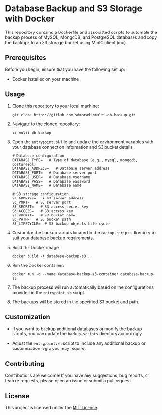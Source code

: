 # Database Backup and S3 Storage with Docker

This repository contains a Dockerfile and associated scripts to automate the backup process of MySQL, MongoDB, and PostgreSQL databases and copy the backups to an S3 storage bucket using MinIO client (mc).

## Prerequisites

Before you begin, ensure that you have the following set up:

- Docker installed on your machine

## Usage

1. Clone this repository to your local machine:

    ```
    git clone https://github.com/sdmoradi/multi-db-backup.git
    ```

2. Navigate to the cloned repository:

    ```
    cd multi-db-backup
    ```

3. Open the `entrypoint.sh` file and update the environment variables with your database connection information and S3 bucket details:

    ```shell
    # Database configuration
    DATABASE_TYPE=   # Type of database (e.g., mysql, mongodb, postgresql)
    DATABASE_ADDRESS=   # Database server address
    DATABASE_PORT=   # Database server port
    DATABASE_USER=   # Database username
    DATABASE_PASS=   # Database password
    DATABASE_NAME=   # Database name

    # S3 storage configuration
    S3_ADDRESS=   # S3 server address
    S3_PORT=   # S3 server port
    S3_SECRET=   # S3 access secret key
    S3_ACCESS=   # S3 access key
    S3_BUCKET=   # S3 bucket name
    S3_PATH=   # S3 bucket path
    S3_LIFECYCLE=  # S3 backup objects life cycle 
    ```

4. Customize the backup scripts located in the `backup-scripts` directory to suit your database backup requirements.

5. Build the Docker image:

    ```shell
    docker build -t database-backup-s3 .
    ```

6. Run the Docker container:

    ```shell
    docker run -d --name database-backup-s3-container database-backup-s3
    ```

7. The backup process will run automatically based on the configurations provided in the `entrypoint.sh` script.

8. The backups will be stored in the specified S3 bucket and path.

## Customization

- If you want to backup additional databases or modify the backup scripts, you can update the `backup-scripts` directory accordingly.

- Adjust the `entrypoint.sh` script to include any additional backup or customization logic you may require.

## Contributing

Contributions are welcome! If you have any suggestions, bug reports, or feature requests, please open an issue or submit a pull request.

## License

This project is licensed under the [MIT License](LICENSE).
